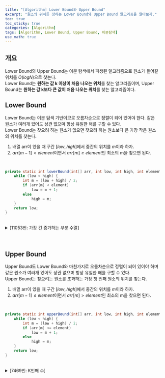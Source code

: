 ```yaml
---
title: "[Algorithm] Lower Bound와 Upper Bound"
excerpt: "원소의 위치를 정하는 Lower Bound와 Upper Bound 알고리즘을 알아보자."
toc: true
toc_sticky: true
categories: [Algorithm]
tags: [Algorithm, Lower Bound, Upper Bound, 이분탐색]
use_math: true
---
```


## 개요
Lower Bound와 Upper Bound는 이분 탐색에서 파생된 알고리즘으로 원소가 들어갈 위치를 $O(logN)$으로 찾는다. <br> 
Lower Bound는 **원하는 값 k 이상이 처음 나오는 위치**를 찾는 알고리즘이며, Upper Bound는 **원하는 값 k보다 큰 값이 처음 나오는 위치**를 찾는 알고리즘이다.

## Lower Bound
Lower Bound는 이분 탐색 기반이므로 오름차순으로 정렬이 되어 있어야 한다. 같은 원소가 여러개 있어도 상관 없으며 항상 유일한 해를 구할 수 있다. <br>
Lower Bound는 찾으려 하는 원소가 없으면 찾으려 하는 원소보다 큰 가장 작은 원소의 위치를 찾는다.

1. 배열 arr이 있을 때 구간 $[low, high]$에서 중간의 위치를 $m$이라 하자.
2. $arr[m-1] < element$이면서 $arr[m] ≥ element$인 최소의 m을 찾으면 된다.

<br>

```java
private static int lowerBound(int[] arr, int low, int high, int element) {
    while (low < high) {
        int m = (low + high) / 2;
        if (arr[m] < element)
            low = m + 1;
        else
            high = m;
    }	
    return low;
}
```

<br>

<details>
<summary p style="cursor:pointer">[11053번: 가장 긴 증가하는 부분 수열]</summary>
<div markdown="1">

<br>

<https://www.acmicpc.net/problem/11053>

<br>
LIS는 2차원 for문으로 *O(N<sup>2</sup>)* DP로 해결할 수도 있지만 Lower Bound를 통해 *O(N<sup>2</sup>)*을 *O(NlogN)*으로 낮출 수 있다. 

<details>
<summary p style="cursor:pointer">코드</summary>
<div markdown="1">

```java
import java.io.*;
import java.util.*;

public class Main {

    static FastIO io = new FastIO();
    static int[] arr, dp;
    
    public static void main(String... args) throws IOException {
        int N = io.nextInt();
        arr = new int[N + 1];   dp = new int[N + 1];
        for (int i = 1; i < N + 1; i++) {
            arr[i] = io.nextInt();
        }

        dp[1] = arr[1];
        int idx = 1;
        for (int i = 2; i < N + 1; i++) {
            if (dp[idx] < arr[i])
                dp[++idx] = arr[i];
            else
                dp[lowerBound(dp, 0, idx, arr[i])] = arr[i];
        }

        io.write(idx);
    }
    
    private static int lowerBound(int[] arr, int low, int high, int element) {
        while (low < high) {
            int m = (low + high) / 2;
            if (arr[m] < element)
                low = m + 1;
            else
                high = m;
        }
        return low;
    }

}

class FastIO { ... }	// 생략
```

</div>
</details>



</div>
</details>

<br>
<br>

## Upper Bound
Upper Bound도 Lower Bound와 마찬가지로 오름차순으로 정렬이 되어 있어야 하며 같은 원소가 여러개 있어도 상관 없으며 항상 유일한 해를 구할 수 있다. <br>
Upper Bound는 찾으려는 원소를 초과하는 가장 첫 번째 원소의 위치를 찾는다.

1. 배열 arr이 있을 때 구간 $[low, high]$에서 중간의 위치를 $m$이라 하자.
2. $arr[m-1] ≤ element$이면서 $arr[m] > element$인 최소의 m을 찾으면 된다.

<br>

```java
private static int upperBound(int[] arr, int low, int high, int element) {
	while (low < high) {
		int m = (low + high) / 2;
		if (arr[m] <= element)
			low = m + 1;
		else
			high = m;
	}
	return low;
}
```

<br>

<details>
<summary p style="cursor:pointer">[7469번: K번째 수]</summary>
<div markdown="1">

<br>

<https://www.acmicpc.net/problem/7469>

<br>
머지 소트 트리에서 정렬된 리스트에서 K번째 수를 찾을 때 Upper Bound로 K번째 수보다 작거나 같은 수의 개수를 찾는다. 즉 K번째 수를 의미한다.

<br>

<details>
<summary p style="cursor:pointer">코드</summary>
<div markdown="1">

```java
import java.io.*;
import java.util.*;

public class Main {

    static FastIO io = new FastIO();
    final static int INF = (int)1e6;
    static int n, m, h;
    static int[] arr;
    static List<List<Integer>> data;

    public static void main(String... args) throws IOException {
    	n = io.nextInt();	m = io.nextInt();
    	arr = new int[n + 1];
    	h = 1 << (int)Math.ceil(Math.log(n) / Math.log(2)) + 1;
    	data = new ArrayList<List<Integer>>();
    	for (int i = 0; i < h; i++) {
			data.add(new ArrayList<Integer>());
		}
    	StringBuilder res = new StringBuilder();
    	for (int i = 1; i < n + 1; i++) {
			arr[i] = io.nextInt();
			update(1, arr[i], i, 1, n);
		}
    	for (int i = 0; i < h; i++) {
			Collections.sort(data.get(i));
		}
    	
    	while (m-- > 0) {
    		int a = io.nextInt(), b = io.nextInt(), c = io.nextInt();
    		int l = -(int)1e9, r = (int)1e9;
    		while (l <= r) {
    			int m = (l + r) / 2;
    			if (get(1, m, a, b, 1, n) < c)
    				l = m + 1;
    			else
    				r = m - 1;
    		}
    		res.append(l).append('\n');
    	}

    	io.write(res);
    }
    
    private static int upperBound(List<Integer> list, int low, int high, int element) {
    	while (low < high) {
    		int m = (low + high) / 2;
    		if (list.get(m) > element)
    			high = m;
    		else
    			low = m + 1;
    	}
    	return low;
    }
    
    private static int get(int bucket, int val, int left, int right, int start, int end) {
    	if (left > end || right < start)
    		return 0;
    	if (left <= start && end <= right)
    		return upperBound(data.get(bucket), 0, data.get(bucket).size(), val);
    	int m = (start + end) / 2;
    	return get(bucket * 2, val, left, right, start, m) + get(bucket * 2 + 1, val, left, right, m + 1, end);
    }
    
    private static void update(int bucket, int val, int node, int start, int end) {
    	if (node < start || node > end)
    		return;
    	data.get(bucket).add(val);
    	if (start == end)
    		return;
    	int m = (start + end) / 2;
    	update(bucket * 2, val, node, start, m);
    	update(bucket * 2 + 1, val, node, m + 1, end);
    }
    
}

class FastIO { ... }	// 생략
```

</div>
</details>

</div>
</details>

<br>
<br>